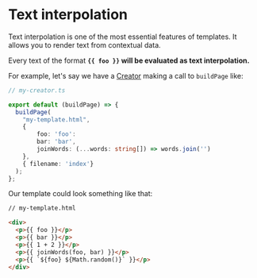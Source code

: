 # Text interpolation

Text interpolation is one of the most essential features of templates.
It allows you to render text from contextual data.

Every text of the format **`{{ foo }}` will be evaluated as text interpolation.**

For example, let's say we have a [Creator](/docs/about-creators.html) making a call to `buildPage` like:

```typescript
// my-creator.ts

export default (buildPage) => {
  buildPage(
    "my-template.html",
    {
        foo: 'foo':
        bar: 'bar',
        joinWords: (...words: string[]) => words.join('')
    },
    { filename: 'index'}
  );
};
```

Our template could look something like that:

```html
// my-template.html

<div>
  <p>{{ foo }}</p>
  <p>{{ bar }}</p>
  <p>{{ 1 + 2 }}</p>
  <p>{{ joinWords(foo, bar) }}</p>
  <p>{{ `${foo} ${Math.random()}` }}</p>
</div>
```
